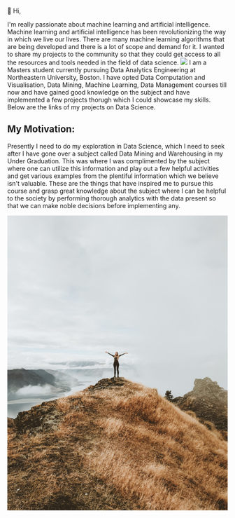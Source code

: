 👋 Hi,

I'm really passionate about machine learning and artificial intelligence. Machine learning and artificial intelligence has been revolutionizing the way in which we live our lives. There are many machine learning algorithms that are being developed and there is a lot of scope and demand for it. I wanted to share my projects to the community so that they could get access to all the resources and tools needed in the field of data science. 
![](https://github.com/Sri-Sai-Subhash-Kasireddy/Images/blob/main/ian-schneider-TamMbr4okv4-unsplash.jpg)
I am a Masters student currently pursuing Data Analytics Engineering at Northeastern University, Boston. I have opted Data Computation and Visualisation, Data Mining, Machine Learning, Data Management courses till now and have gained good knowledge on the subject and have implemented a few projects thorugh which I could showcase my skills. Below are the links of my projects on Data Science.

## My Motivation: 
Presently I need to do my exploration in Data Science, which I need to seek after I have gone over a subject called Data Mining and Warehousing in my Under Graduation. This was where I was complimented by the subject where one can utilize this information and play out a few helpful activities and get various examples from the plentiful information which we believe isn't valuable. These are the things that have inspired me to pursue this course and grasp great knowledge about the subject where I can be helpful to the society by performing thorough analytics with the data present so that we can make noble decisions before implementing any.

![](https://github.com/Sri-Sai-Subhash-Kasireddy/Images/blob/main/samuel-scrimshaw-rJc1RioyERQ-unsplash.jpg)
<!---
Sri-Sai-Subhash-Kasireddy/Sri-Sai-Subhash-Kasireddy is a ✨ special ✨ repository because its `README.md` (this file) appears on your GitHub profile.
You can click the Preview link to take a look at your changes.
--->
